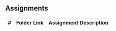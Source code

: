 ## Assignments

| # | Folder Link | Assignment Description |
| :---------: | ---------------- | ---------------------- |
